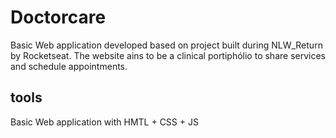 # Doctorcare
Basic Web application developed based on project built during NLW_Return by Rocketseat.
The website ains to be a clinical portiphólio to share services and schedule appointments.
## tools
Basic Web application with HMTL + CSS + JS
